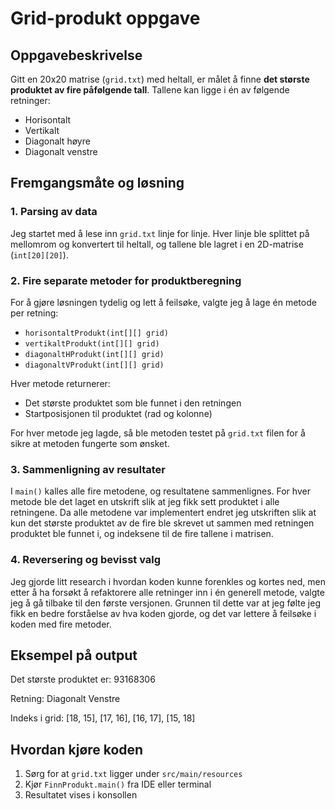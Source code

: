 # Grid-produkt oppgave

## Oppgavebeskrivelse

Gitt en 20x20 matrise (`grid.txt`) med heltall, er målet å finne **det største produktet av fire påfølgende tall**. Tallene kan ligge i én av følgende retninger:

- Horisontalt
- Vertikalt
- Diagonalt høyre
- Diagonalt venstre

## Fremgangsmåte og løsning

### 1. Parsing av data

Jeg startet med å lese inn `grid.txt` linje for linje. Hver linje ble splittet på mellomrom og konvertert til heltall, og tallene ble lagret i en 2D-matrise (`int[20][20]`).

### 2. Fire separate metoder for produktberegning

For å gjøre løsningen tydelig og lett å feilsøke, valgte jeg å lage én metode per retning:

- `horisontaltProdukt(int[][] grid)`
- `vertikaltProdukt(int[][] grid)`
- `diagonaltHProdukt(int[][] grid)`
- `diagonaltVProdukt(int[][] grid)`

Hver metode returnerer:
- Det største produktet som ble funnet i den retningen
- Startposisjonen til produktet (rad og kolonne)

For hver metode jeg lagde, så ble metoden testet på `grid.txt` filen for å sikre at metoden fungerte som ønsket. 

### 3. Sammenligning av resultater

I `main()` kalles alle fire metodene, og resultatene sammenlignes. For hver metode ble det laget en utskrift slik at jeg fikk sett produktet i alle retningene. Da alle metodene var implementert endret jeg utskriften slik at kun det største produktet av de fire ble skrevet ut sammen med retningen produktet ble funnet i, og indeksene til de fire tallene i matrisen. 

### 4. Reversering og bevisst valg

Jeg gjorde litt research i hvordan koden kunne forenkles og kortes ned, men etter å ha forsøkt å refaktorere alle retninger inn i én generell metode, valgte jeg å gå tilbake til den første versjonen. Grunnen til dette var at jeg følte jeg fikk en bedre forståelse av hva koden gjorde, og det var lettere å feilsøke i koden med fire metoder. 

## Eksempel på output

Det største produktet er: 93168306

Retning: Diagonalt Venstre

Indeks i grid: [18, 15], [17, 16], [16, 17], [15, 18]

## Hvordan kjøre koden

1. Sørg for at `grid.txt` ligger under `src/main/resources` 
2. Kjør `FinnProdukt.main()` fra IDE eller terminal
3. Resultatet vises i konsollen


